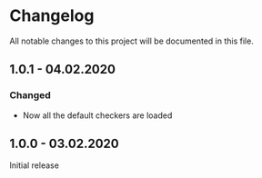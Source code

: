 # Changelog
All notable changes to this project will be documented in this file.

## 1.0.1 - 04.02.2020

### Changed

* Now all the default checkers are loaded

## 1.0.0 - 03.02.2020

Initial release
